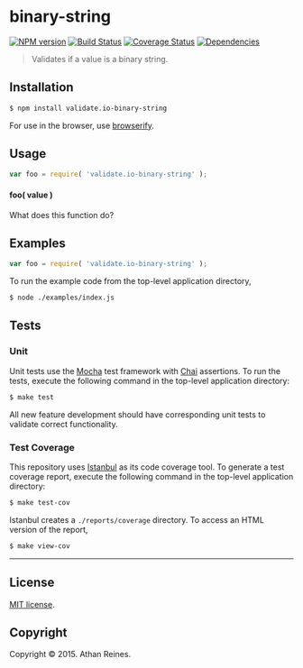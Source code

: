 binary-string
===
[![NPM version][npm-image]][npm-url] [![Build Status][travis-image]][travis-url] [![Coverage Status][coveralls-image]][coveralls-url] [![Dependencies][dependencies-image]][dependencies-url]

> Validates if a value is a binary string.


## Installation

``` bash
$ npm install validate.io-binary-string
```

For use in the browser, use [browserify](https://github.com/substack/node-browserify).


## Usage

``` javascript
var foo = require( 'validate.io-binary-string' );
```

#### foo( value )

What does this function do?


## Examples

``` javascript
var foo = require( 'validate.io-binary-string' );
```

To run the example code from the top-level application directory,

``` bash
$ node ./examples/index.js
```


## Tests

### Unit

Unit tests use the [Mocha](http://mochajs.org) test framework with [Chai](http://chaijs.com) assertions. To run the tests, execute the following command in the top-level application directory:

``` bash
$ make test
```

All new feature development should have corresponding unit tests to validate correct functionality.


### Test Coverage

This repository uses [Istanbul](https://github.com/gotwarlost/istanbul) as its code coverage tool. To generate a test coverage report, execute the following command in the top-level application directory:

``` bash
$ make test-cov
```

Istanbul creates a `./reports/coverage` directory. To access an HTML version of the report,

``` bash
$ make view-cov
```


---
## License

[MIT license](http://opensource.org/licenses/MIT). 


## Copyright

Copyright &copy; 2015. Athan Reines.


[npm-image]: http://img.shields.io/npm/v/validate.io-binary-string.svg
[npm-url]: https://npmjs.org/package/validate.io-binary-string

[travis-image]: http://img.shields.io/travis/validate-io/binary-string/master.svg
[travis-url]: https://travis-ci.org/validate-io/binary-string

[coveralls-image]: https://img.shields.io/coveralls/validate-io/binary-string/master.svg
[coveralls-url]: https://coveralls.io/r/validate-io/binary-string?branch=master

[dependencies-image]: http://img.shields.io/david/validate-io/binary-string.svg
[dependencies-url]: https://david-dm.org/validate-io/binary-string

[dev-dependencies-image]: http://img.shields.io/david/dev/validate-io/binary-string.svg
[dev-dependencies-url]: https://david-dm.org/dev/validate-io/binary-string

[github-issues-image]: http://img.shields.io/github/issues/validate-io/binary-string.svg
[github-issues-url]: https://github.com/validate-io/binary-string/issues
